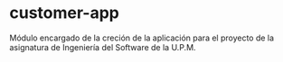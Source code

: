 # customer-app

Módulo encargado de la creción de la aplicación para el proyecto de la asignatura de Ingeniería del Software de la U.P.M.
